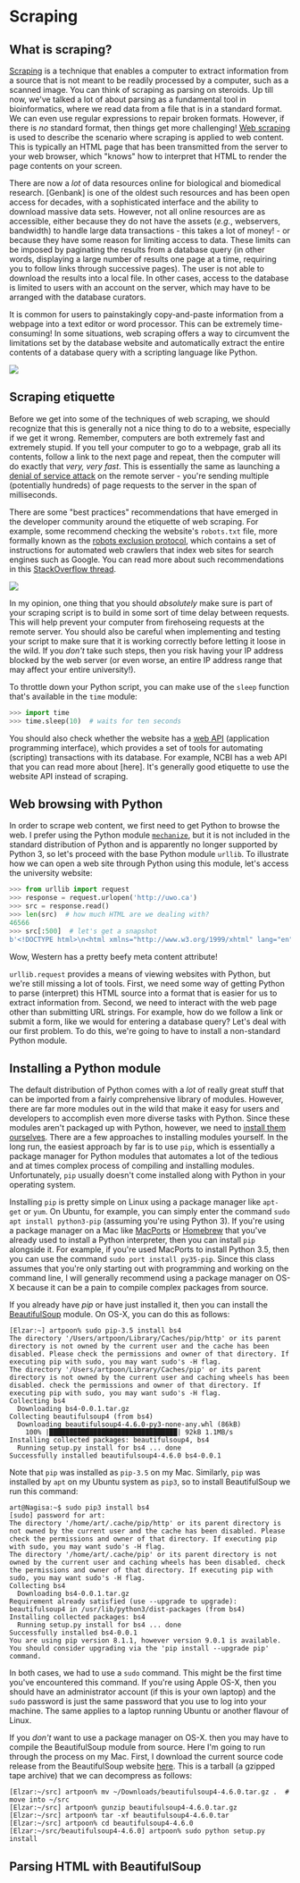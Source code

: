 # Scraping

## What is scraping?

[Scraping](https://en.wikipedia.org/wiki/Data_scraping) is a technique that enables a computer to extract information from a source that is not meant to be readily processed by a computer, such as a scanned image.  You can think of scraping as parsing on steroids.  Up till now, we've talked a lot of about parsing as a fundamental tool in bioinformatics, where we read data from a file that is in a standard format.  We can even use regular expressions to repair broken formats.  However, if there is *no* standard format, then things get more challenging!  [Web scraping](https://en.wikipedia.org/wiki/Web_scraping) is used to describe the scenario where scraping is applied to web content.  This is typically an HTML page that has been transmitted from the server to your web browser, which "knows" how to interpret that HTML to render the page contents on your screen.  

There are now a *lot* of data resources online for biological and biomedical research.  [Genbank] is one of the oldest such resources and has been open access for decades, with a sophisticated interface and the ability to download massive data sets.  However, not all online resources are as accessible, either because they do not have the assets (*e.g.*, webservers, bandwidth) to handle large data transactions - this takes a lot of money! - or because they have some reason for limiting access to data.  These limits can be imposed by paginating the results from a database query (in other words, displaying a large number of results one page at a time, requiring you to follow links through successive pages).  The user is not able to download the results into a local file.  In other cases, access to the database is limited to users with an account on the server, which may have to be arranged with the database curators.  

It is common for users to painstakingly copy-and-paste information from a webpage into a text editor or word processor.  This can be extremely time-consuming!  In some situations, web scraping offers a way to circumvent the limitations set by the database website and automatically extract the entire contents of a database query with a scripting language like Python.  

![](https://imgs.xkcd.com/comics/reassuring.png)


## Scraping etiquette

Before we get into some of the techniques of web scraping, we should recognize that this is generally not a nice thing to do to a website, especially if we get it wrong.  Remember, computers are both extremely fast and extremely stupid.  If you tell your computer to go to a webpage, grab all its contents, follow a link to the next page and repeat, then the computer will do exactly that *very, very fast*.  This is essentially the same as launching a [denial of service attack](https://en.wikipedia.org/wiki/Denial-of-service_attack) on the remote server - you're sending multiple (potentially hundreds) of page requests to the server in the span of milliseconds.  

There are some "best practices" recommendations that have emerged in the developer community around the etiquette of web scraping.  For example, some recommend checking the website's `robots.txt` file, more formally known as the [robots exclusion protocol](https://en.wikipedia.org/wiki/Robots_exclusion_standard), which contains a set of instructions for automated web crawlers that index web sites for search engines such as Google.  You can read more about such recommendations in this [StackOverflow thread](https://stackoverflow.com/questions/2022030/web-scraping-etiquette).

![](https://imgs.xkcd.com/comics/a_new_captcha_approach.png)

In my opinion, one thing that you should *absolutely* make sure is part of your scraping script is to build in some sort of time delay between requests.  This will help prevent your computer from firehoseing requests at the remote server.  You should also be careful when implementing and testing your script to make sure that it is working correctly before letting it loose in the wild.  If you *don't* take such steps, then you risk having your IP address blocked by the web server (or even worse, an entire IP address range that may affect your entire university!).  

To throttle down your Python script, you can make use of the `sleep` function that's available in the `time` module:
```python
>>> import time
>>> time.sleep(10)  # waits for ten seconds
```

You should also check whether the website has a [web API](https://en.wikipedia.org/wiki/Web_API) (application programming interface), which provides a set of tools for automating (scripting) transactions with its database.  For example, NCBI has a web API that you can read more about [here].  It's generally good etiquette to use the website API instead of scraping.


## Web browsing with Python

In order to scrape web content, we first need to get Python to browse the web.  I prefer using the Python module [`mechanize`](https://pypi.python.org/pypi/mechanize/), but it is not included in the standard distribution of Python and is apparently no longer supported by Python 3, so let's proceed with the base Python module `urllib`.  To illustrate how we can open a web site through Python using this module, let's access the university website:
```python
>>> from urllib import request
>>> response = request.urlopen('http://uwo.ca')
>>> src = response.read()
>>> len(src)  # how much HTML are we dealing with?
46566
>>> src[:500]  # let's get a snapshot
b'<!DOCTYPE html>\n<html xmlns="http://www.w3.org/1999/xhtml" lang="en">\n<head>\n<meta charset="UTF-8"/>\n<title>Western University</title>\n<meta content="Western University delivers an academic experience second to none. Western challenges the best and brightest faculty, staff and students to commit to the highest global standards.  Our research excellence expands knowledge and drives discovery with real-world application." name="description"/>\n<meta content="Western University, Western, london onta'
```
Wow, Western has a pretty beefy meta content attribute!  

`urllib.request` provides a means of viewing websites with Python, but we're still missing a lot of tools.  First, we need some way of getting Python to parse (interpret) this HTML source into a format that is easier for us to extract information from.  Second, we need to interact with the web page other than submitting URL strings.  For example, how do we follow a link or submit a form, like we would for entering a database query?  Let's deal with our first problem.  To do this, we're going to have to install a non-standard Python module.


## Installing a Python module

The default distribution of Python comes with a *lot* of really great stuff that can be imported from a fairly comprehensive library of modules.  However, there are far more modules out in the wild that make it easy for users and developers to accomplish even more diverse tasks with Python.  Since these modules aren't packaged up with Python, however, we need to [install them ourselves](https://packaging.python.org/installing/).  There are a few approaches to installing modules yourself.  In the long run, the easiest approach by far is to use `pip`, which is essentially a package manager for Python modules that automates a lot of the tedious and at times complex process of compiling and installing modules.  Unfortunately, `pip` usually doesn't come installed along with Python in your operating system.  

Installing `pip` is pretty simple on Linux using a package manager like `apt-get` or `yum`.  On Ubuntu, for example, you can simply enter the command `sudo apt install python3-pip` (assuming you're using Python 3).  If you're using a package manager on a Mac like [MacPorts](https://www.macports.org/) or [Homebrew](https://brew.sh/) that you've already used to install a Python interpreter, then you can install `pip` alongside it.  For example, if you're used MacPorts to install Python 3.5, then you can use the command `sudo port install py35-pip`.  Since this class assumes that you're only starting out with programming and working on the command line, I will generally recommend using a package manager on OS-X because it can be a pain to compile complex packages from source.

If you already have *pip* or have just installed it, then you can install the [BeautifulSoup](https://www.crummy.com/software/BeautifulSoup/) module.  On OS-X, you can do this as follows:
```shell
[Elzar:~] artpoon% sudo pip-3.5 install bs4
The directory '/Users/artpoon/Library/Caches/pip/http' or its parent directory is not owned by the current user and the cache has been disabled. Please check the permissions and owner of that directory. If executing pip with sudo, you may want sudo's -H flag.
The directory '/Users/artpoon/Library/Caches/pip' or its parent directory is not owned by the current user and caching wheels has been disabled. check the permissions and owner of that directory. If executing pip with sudo, you may want sudo's -H flag.
Collecting bs4
  Downloading bs4-0.0.1.tar.gz
Collecting beautifulsoup4 (from bs4)
  Downloading beautifulsoup4-4.6.0-py3-none-any.whl (86kB)
    100% |████████████████████████████████| 92kB 1.1MB/s 
Installing collected packages: beautifulsoup4, bs4
  Running setup.py install for bs4 ... done
Successfully installed beautifulsoup4-4.6.0 bs4-0.0.1
```
Note that `pip` was installed as `pip-3.5` on my Mac.  Similarly, `pip` was installed by `apt` on my Ubuntu system as `pip3`, so to install BeautifulSoup we run this command:
```shell
art@Nagisa:~$ sudo pip3 install bs4
[sudo] password for art: 
The directory '/home/art/.cache/pip/http' or its parent directory is not owned by the current user and the cache has been disabled. Please check the permissions and owner of that directory. If executing pip with sudo, you may want sudo's -H flag.
The directory '/home/art/.cache/pip' or its parent directory is not owned by the current user and caching wheels has been disabled. check the permissions and owner of that directory. If executing pip with sudo, you may want sudo's -H flag.
Collecting bs4
  Downloading bs4-0.0.1.tar.gz
Requirement already satisfied (use --upgrade to upgrade): beautifulsoup4 in /usr/lib/python3/dist-packages (from bs4)
Installing collected packages: bs4
  Running setup.py install for bs4 ... done
Successfully installed bs4-0.0.1
You are using pip version 8.1.1, however version 9.0.1 is available.
You should consider upgrading via the 'pip install --upgrade pip' command.
```
In both cases, we had to use a `sudo` command.  This might be the first time you've encountered this command.  If you're using Apple OS-X, then you should have an administrator account (if this is your own laptop) and the `sudo` password is just the same password that you use to log into your machine.  The same applies to a laptop running Ubuntu or another flavour of Linux.

If you *don't* want to use a package manager on OS-X. then you may have to compile the BeautifulSoup module from source.  Here I'm going to run through the process on my Mac.  First, I download the current source code release from the BeautifulSoup website [here](https://www.crummy.com/software/BeautifulSoup/bs4/download/4.6/).  This is a tarball (a gzipped tape archive) that we can decompress as follows:
```shell
[Elzar:~/src] artpoon% mv ~/Downloads/beautifulsoup4-4.6.0.tar.gz .  # move into ~/src
[Elzar:~/src] artpoon% gunzip beautifulsoup4-4.6.0.tar.gz
[Elzar:~/src] artpoon% tar -xf beautifulsoup4-4.6.0.tar 
[Elzar:~/src] artpoon% cd beautifulsoup4-4.6.0
[Elzar:~/src/beautifulsoup4-4.6.0] artpoon% sudo python setup.py install
```

## Parsing HTML with BeautifulSoup

